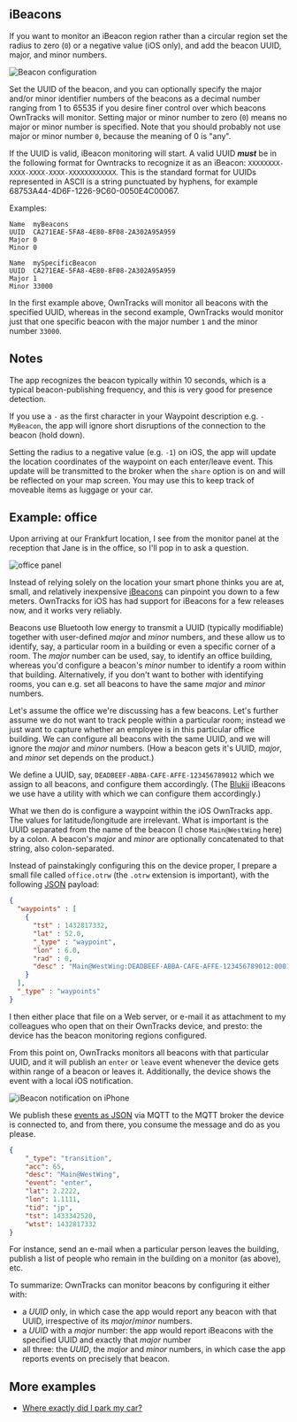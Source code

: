 ## iBeacons

If you want to monitor an iBeacon region rather than a circular region set the
radius to zero (`0`) or a negative value (iOS only), and add the beacon UUID, major, and minor numbers.

![Beacon configuration](images/b-waypoint-config-ibeacon.jpg)

Set the UUID of the beacon, and you can optionally specify the major and/or
minor identifier numbers of the beacons as a decimal number ranging from 1 to 65535 if you desire finer control over which beacons OwnTracks will monitor.
Setting major or minor number to zero (`0`) means no major or minor number is specified.
Note that you should probably not use major or minor number `0`, because the meaning of 0 is "any".

If the UUID is valid, iBeacon monitoring will start. A valid UUID _**must**_ be in the following format for Owntracks to recognize it as an iBeacon: `XXXXXXXX-XXXX-XXXX-XXXX-XXXXXXXXXXXX`. This is the standard format for UUIDs represented in ASCII is a string punctuated by hyphens, for example 68753A44-4D6F-1226-9C60-0050E4C00067.

Examples:

```
Name  myBeacons
UUID  CA271EAE-5FA8-4E80-8F08-2A302A95A959
Major 0
Minor 0

Name  mySpecificBeacon
UUID  CA271EAE-5FA8-4E80-8F08-2A302A95A959
Major 1
Minor 33000
```

In the first example above, OwnTracks will monitor all beacons with the specified UUID, whereas
in the second example, OwnTracks would monitor just that one specific beacon with the major number `1` and the minor number `33000`.

## Notes

The app recognizes the beacon typically within 10 seconds, which is a typical beacon-publishing frequency, and this is very good for presence detection.

If you use a `-` as the first character in your Waypoint description e.g. `-MyBeacon`, the app will ignore short disruptions of the connection to the beacon (hold down).

Setting the radius to a negative value (e.g. `-1`) on iOS, the app will update the location coordinates of the waypoint on each enter/leave event. This update will be transmitted to the broker when the `share` option is on and will be reflected on your map screen. You may use this to keep track of moveable items as luggage or your car.

## Example: office

Upon arriving at our Frankfurt location, I see from the monitor panel at the reception that Jane is in the office, so I'll pop in to ask a question.


![office panel](images/ot-beacons-office-panel.png)

Instead of relying solely on the location your smart phone thinks you are at, small, and relatively inexpensive [iBeacons](http://en.m.wikipedia.org/wiki/IBeacon) can pinpoint you down to a few meters. OwnTracks for iOS has had support for iBeacons for a few releases now, and it works very reliably.

Beacons use Bluetooth low energy to transmit a UUID (typically modifiable) together with user-defined _major_ and _minor_ numbers, and these allow us to identify, say, a particular room in a building or even a specific corner of a room. The _major_ number can be used, say, to identify an office building, whereas you'd configure a beacon's _minor_ number to identify a room within that building. Alternatively, if you don't want to bother with identifying rooms, you can e.g. set all beacons to have the same _major_ and _minor_ numbers.

Let's assume the office we're discussing has a few beacons. Let's further assume we do not want to track people within a particular room; instead we just want to capture whether an employee is in this particular office building. We can configure all beacons with the same UUID, and we will ignore the _major_ and _minor_ numbers. (How a beacon gets it's UUID, _major_, and _minor_ set depends on the product.)

We define a UUID, say, `DEADBEEF-ABBA-CAFE-AFFE-123456789012` which we assign to all beacons, and configure them accordingly. (The [Blukii] iBeacons we use have a utility with which we can configure them accordingly.)

What we then do is configure a waypoint within the iOS OwnTracks app. The values for latitude/longitude are irrelevant. What is important is the UUID separated from the name of the beacon (I chose `Main@WestWing` here) by a colon. A beacon's _major_ and _minor_ are optionally concatenated to that string, also colon-separated.

Instead of painstakingly configuring this on the device proper, I prepare a small file called `office.otrw` (the `.otrw` extension is important), with the following [JSON](../tech/json.md) payload:

```json
{
  "waypoints" : [
    {
      "tst" : 1432817332,
      "lat" : 52.0,
      "_type" : "waypoint",
      "lon" : 6.0,
      "rad" : 0,
      "desc" : "Main@WestWing:DEADBEEF-ABBA-CAFE-AFFE-123456789012:0001"
    }
  ],
  "_type" : "waypoints"
}
```


I then either place that file on a Web server, or e-mail it as attachment to my colleagues who open that on their OwnTracks device, and presto: the device has the beacon monitoring regions configured.

From this point on, OwnTracks monitors all beacons with that particular UUID, and it will publish an `enter` or `leave` event whenever the device gets within range of a beacon or leaves it. Additionally, the device shows the event with a local iOS notification.

![iBeacon notification on iPhone](images/ot-beacon-enter-notif.png)

We publish these [events as JSON](../tech/json.md) via MQTT to the MQTT broker the device is connected to, and from there, you consume the message and do as you please.

```json
{
    "_type": "transition",
    "acc": 65,
    "desc": "Main@WestWing",
    "event": "enter",
    "lat": 2.2222,
    "lon": 1.1111,
    "tid": "jp",
    "tst": 1433342520,
    "wtst": 1432817332
}
```

For instance, send an e-mail when a particular person leaves the building, publish a list of people who remain in the building on a monitor (as above), etc.

To summarize: OwnTracks can monitor beacons by configuring it either with:

* a _UUID_ only, in which case the app would report any beacon with that UUID, irrespective of its _major_/_minor_ numbers.
* a _UUID_ with a _major_ number: the app would report iBeacons with the specified UUID and exactly that _major_ number
* all three: the _UUID_, the _major_ and _minor_ numbers, in which case the app reports events on precisely that beacon.

## More examples

* [Where exactly did I park my car?](http://jpmens.net/2016/01/02/where-exactly-did-i-park-my-car/)

  [blukii]: http://www.blukii.com/beacons_en.html
